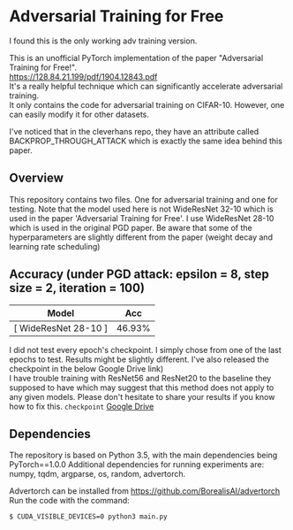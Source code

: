 # Adversarial Training for Free
I found this is the only working adv training version.


This is an unofficial PyTorch implementation of the paper "Adversarial Training for Free!".<br> 
https://128.84.21.199/pdf/1904.12843.pdf<br>
It's a really helpful technique which can significantly accelerate adversarial training. <br>
It only contains the code for adversarial training on CIFAR-10. However, one can easily modify it for other datasets. 

I've noticed that in the cleverhans repo, they have an attribute called BACKPROP_THROUGH_ATTACK which is exactly the same idea behind this paper. 

## Overview

This repository contains two files. One for adversarial training and one for testing. Note that the model used here is not WideResNet 32-10 which is used in the paper 'Adversarial Training for Free'. I use WideResNet 28-10 which is used in the original PGD paper. Be aware that some of the hyperparameters are slightly different from the paper (weight decay and learning rate scheduling)



## Accuracy (under PGD attack: epsilon = 8, step size = 2, iteration = 100)
| Model                      | Acc         |
| ---------------------------| ----------- |
| [ WideResNet 28-10 ]       | 46.93%      |

I did not test every epoch's checkpoint. I simply chose from one of the last epochs to test. Results might be slightly different. I've also released the checkpoint in the below Google Drive link) <br>
I have trouble training with ResNet56 and ResNet20 to the baseline they supposed to have which may suggest that this method does not apply to any given models. Please don't hesitate to share your results if you know how to fix this.
`checkpoint` [Google Drive](https://drive.google.com/file/d/1iZ52Ctcwty8bLMvLJJMlWcHL-__lJcbo/view?usp=sharing) 

## Dependencies
The repository is based on Python 3.5, with the main dependencies being PyTorch==1.0.0 Additional dependencies for running experiments are: numpy, tqdm, argparse, os, random, advertorch.

Advertorch can be installed from https://github.com/BorealisAI/advertorch<br>
Run the code with the command:<br>
```
$ CUDA_VISIBLE_DEVICES=0 python3 main.py 
```


